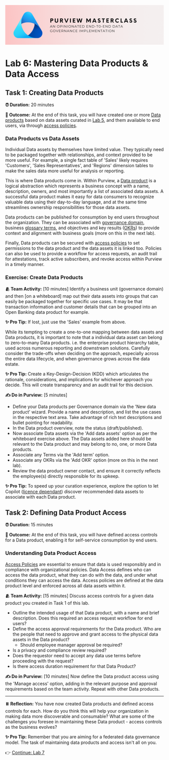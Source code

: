 ![Banner](./assets/banner.png)

# Lab 6: Mastering Data Products & Data Access

## Task 1: Creating Data Products

**⏰ Duration:** 20 minutes

**🎯 Outcome:** At the end of this task, you will have created one or more [Data products](https://learn.microsoft.com/purview/what-is-data-catalog#data-products) based on data assets curated in [Lab 5](/Lab-05%20-%20Curating%20Data%20Assets.md), and them available to end users, via through [access policies](https://learn.microsoft.com/purview/how-to-manage-data-catalog-access-policies).

### Data Products vs Data Assets

Individual Data assets by themselves have limited value. They typically need to be packaged together with relationships, and context provided to be more useful. For example, a single fact table of 'Sales' likely requires 'Customers', 'Sales Representatives', and 'Regions' dimension tables to make the sales data more useful for analysis or reporting.

This is where Data products come in. Within Purview, a [Data product](https://learn.microsoft.com/purview/concept-data-products#whats-a-data-product) is a logical abstraction which represents a business concept with a name, description, owners, and most importantly a list of associated data assets. A successful data product makes it easy for data consumers to recognize valuable data using their day-to-day language, and at the same time streamlines ownership responsibilities for those data assets.

Data products can be published for consumption by end users throughout the organization. They can be associated with [governance domain](https://learn.microsoft.com/purview/what-is-data-catalog#governance-domains), business [glossary terms](https://learn.microsoft.com/purview/what-is-data-catalog#glossary-terms), and objectives and key results ([OKRs](https://learn.microsoft.com/purview/what-is-data-catalog#okrs)) to provide context and alignment with business goals (more on this in the next lab).

Finally, Data products can be secured with [access policies](https://learn.microsoft.com/purview/how-to-manage-data-catalog-access-policies) to set permissions to the data product and the data assets it is linked too. Policies can also be used to provide a workflow for access requests, an audit trail for attestations, track active subscribers, and revoke access within Purview in a timely manner.

### Exercise: Create Data Products

**🫂 Team Activity:** [10 minutes] Identify a business unit (governance domain) and then [on a whiteboard] map out their data assets into groups that can easily be packaged together for specific use cases. It may be that transaction information and customer details that can be grouped into an Open Banking data product for example.

**✨ Pro Tip:** If lost, just use the 'Sales' example from above.

While its tempting to create a one-to-one mapping between data assets and Data products, it is important to note that a individual data asset can belong to zero-to-many Data products. i.e. the enterprise product hierarchy table, used across numerous reporting and downstream solutions. Carefully consider the trade-offs when deciding on the approach, especially across the entire data lifecycle, and when governance grows across the data estate.

**✨ Pro Tip:** Create a Key-Design-Decision (KDD) which articulates the rationale, considerations, and implications for whichever approach you decide. This will create transparency and an audit trail for this decision.

**✍️ Do in Purview:** [5 minutes]

- Define your Data products per Governance domain via the 'New data product' wizard. Provide a name and description, and list the use cases in the respective text area. Take advantage of rich text descriptions and bullet pointing for readability.
- In the Data product overview, note the status (draft/published).
- Now associate Data assets via the 'Add data assets' option as per the whiteboard exercise above. The Data assets added here should be relevant to the Data product and may belong to no, one, or more Data products.
- Associate any Terms via the 'Add term' option.
- Associate any OKRs via the 'Add OKR' option (more on this in the next lab).
- Review the data product owner contact, and ensure it correctly reflects the employee(s) directly responsible for its upkeep.

**✨ Pro Tip:** To speed up your curation experience, explore the option to let Copilot ([licence dependant](https://learn.microsoft.com/purview/copilot-in-purview-overview)) discover recommended data assets to associate with each Data product.

## Task 2: Defining Data Product Access

**⏰ Duration:** 15 minutes

**🎯 Outcome:** At the end of this task, you will have defined access controls for a Data product, enabling it for self-service consumption by end users.

### Understanding Data Product Access

[Access Policies](https://learn.microsoft.com/purview/how-to-manage-data-catalog-access-policies) are essential to ensure that data is used responsibly and in compliance with organizational policies. Data Access defines who can access the data product, what they can do with the data, and under what conditions they can access the data. Access policies are defined at the data product level and enforced across all data assets within it.

**🫂 Team Activity:** [15 minutes] Discuss access controls for a given data product you created in Task 1 of this lab.

- Outline the intended usage of that Data product, with a name and brief description. Does this required an access request workflow for end users?
- Define the access approval requirements for the Data product. Who are the people that need to approve and grant access to the physical data assets in the Data product?
  - Should employee manager approval be required?
- Is a privacy and compliance review required?
- Does the requestor need to accept any data use terms before proceeding with the request?
- Is there access duration requirement for that Data Product?

**✍️ Do in Purview:** [10 minutes] Now define the Data product access using the 'Manage access' option, adding in the relevant purpose and approval requirements based on the team activity. Repeat with other Data products.

---

**⏸️ Reflection:** You have now created Data products and defined access controls for each. How do you think this will help your organization in making data more discoverable and consumable? What are some of the challenges you foresee in maintaining these Data product - access controls as the business evolves?

**✨ Pro Tip:** Remember that you are aiming for a federated data governance model. The task of maintaining data products and access isn't all on you.

👉 [Continue: Lab 7](./Lab-07%20-%20OKRs.md)
